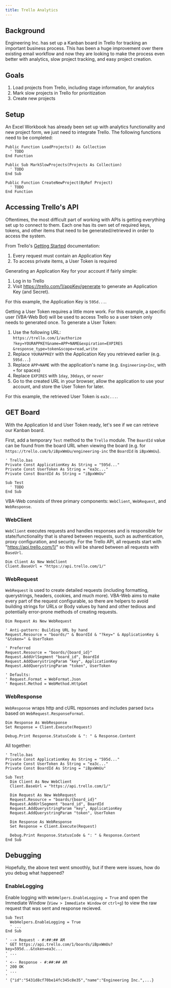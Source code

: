 ```yaml
---
title: Trello Analytics
---
```

<article class="content">

## Background

Engineering Inc. has set up a Kanban board in Trello for tracking an important business process. This has been a huge improvement over there existing email workflow and now they are looking to make the process even better with analytics, slow project tracking, and easy project creation.

## Goals

1. Load projects from Trello, including stage information, for analytics
2. Mark slow projects in Trello for prioritization
3. Create new projects

## Setup

An Excel Workbook has already been set up with analytics functionality and new project form, we just need to integrate Trello. The following functions need to be completed:

```VB.net
Public Function LoadProjects() As Collection
  ' TODO
End Function

Public Sub MarkSlowProjects(Projects As Collection)
  ' TODO
End Sub

Public Function CreateNewProject(ByRef Project)
  ' TODO
End Function
```

## Accessing Trello's API

Oftentimes, the most difficult part of working with APIs is getting everything set up to connect to them. Each one has its own set of required keys, tokens, and other items that need to be generated/retrieved in order to access the system.

From Trello's <a href="https://trello.com/docs/gettingstarted/" target="_blank">Getting Started</a> documentation:

1. Every request must contain an Application Key
2. To access private items, a User Token is required

Generating an Application Key for your account if fairly simple:

1. Log in to Trello
2. Visit <a href="https://trello.com/1/appKey/generate" target="_blank">https://trello.com/1/appKey/generate</a> to generate an Application Key (and Secret).

For this example, the Application Key is `595d...`.

Getting a User Token requires a little more work. For this example, a specific user (VBA-Web Bot) will be used to access Trello so a user token only needs to generated once. To generate a User Token:

1. Use the following URL: <br>`https://trello.com/1/authorize`<br>`?key=YOURAPPKEY&name=APP+NAME&expiration=EXPIRES`<br>`&response_type=token&scope=read,write`
2. Replace `YOURAPPKEY` with the Application Key you retrieved earlier (e.g. `595d...`)
3. Replace `APP+NAME` with the application's name (e.g. `Engineering+Inc`, with `+` for spaces)
4. Replace `EXPIRES` with `1day`, `30days`, or `never`
5. Go to the created URL in your browser, allow the application to use your account, and store the User Token for later.

For this example, the retrieved User Token is `ea3c...`.

## GET Board

With the Application Id and User Token ready, let's see if we can retrieve our Kanban board.

First, add a temporary `Test` method to the `Trello` module. The `BoardId` value can be found from the board URL when viewing the board (e.g. for `https://trello.com/b/iBpxWmUu/engineering-inc` the `BoardId` is `iBpxWmUu`).

```VB.net
' Trello.bas
Private Const ApplicationKey As String = "595d..."
Private Const UserToken As String = "ea3c..."
Private Const BoardId As String = "iBpxWmUu"

Sub Test
  ' TODO
End Sub
```

VBA-Web consists of three primary components: `WebClient`, `WebRequest`, and `WebResponse`.

### WebClient

`WebClient` executes requests and handles responses and is responsible for state/functionality that is shared between requests, such as authentication, proxy configuration, and security. For the Trello API, all requests start with "https://api.trello.com/1/" so this will be shared between all requests with `BaseUrl`.

```VB.net
Dim Client As New WebClient
Client.BaseUrl = "https://api.trello.com/1/"
```

### WebRequest

`WebRequest` is used to create detailed requests (including formatting, querystrings, headers, cookies, and much more). VBA-Web aims to make every part of the request configurable, so there are helpers to avoid building strings for URLs or Body values by hand and other tedious and potentially error-prone methods of creating requests.

```VB.net
Dim Request As New WebRequest

' Anti-pattern: Building URL by hand
Request.Resource = "boards/" & BoardId & "?key=" & ApplicationKey & "&token=" & UserToken

' Preferred
Request.Resource = "boards/{board_id}"
Request.AddUrlSegment "board_id", BoardId
Request.AddQuerystringParam "key", ApplicationKey
Request.AddQuerystringParam "token", UserToken

' Defaults:
' Request.Format = WebFormat.Json
' Request.Method = WebMethod.HttpGet
```

<h3>WebResponse</h3>

`WebResponse` wraps http and cURL repsonses and includes parsed `Data` based on `WebRequest.ResponseFormat`.

```VB.net
Dim Response As WebResponse
Set Response = Client.Execute(Request)

Debug.Print Response.StatusCode & ": " & Response.Content
```

All together:

```VB.net
' Trello.bas
Private Const ApplicationKey As String = "595d..."
Private Const UserToken As String = "ea3c..."
Private Const BoardId As String = "iBpxWmUu"

Sub Test
  Dim Client As New WebClient
  Client.BaseUrl = "https://api.trello.com/1/"

  Dim Request As New WebRequest
  Request.Resource = "boards/{board_id}"
  Request.AddUrlSegment "board_id", BoardId
  Request.AddQuerystringParam "key", ApplicationKey
  Request.AddQuerystringParam "token", UserToken

  Dim Response As WebResponse
  Set Response = Client.Execute(Request)

  Debug.Print Response.StatusCode & ": " & Response.Content
End Sub
```

## Debugging

Hopefully, the above test went smoothly, but if there were issues, how do you debug what happened?

### EnableLogging

Enable logging with `WebHelpers.EnableLogging = True` and open the Immediate Window (`View > Immediate Window` or `ctrl+g`) to view the raw request that was sent and response recieved.

```VB.net
Sub Test
  WebHelpers.EnableLogging = True
  ' ...
End Sub

' --> Request - #:##:## AM
' GET https://api.trello.com/1/boards/iBpxWmUu?key=595d...&token=ea3c...
' ...
'
' <-- Response - #:##:## AM
' 200 OK
' ...
'
' {"id":"5431d8cf70be14fc345c8e35","name":"Engineering Inc.",...}
```

</article>
